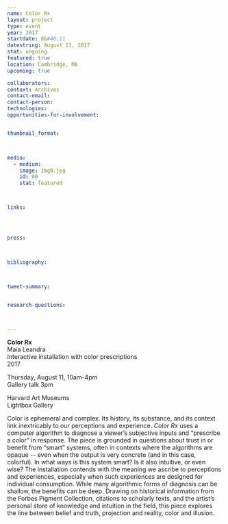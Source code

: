 ```yaml
---
name: Color Rx
layout: project
type: event
year: 2017
startdate: 8&#46;11
datestring: August 11, 2017
stat: ongoing
featured: true
location: Cambridge, MA
upcoming: true

collaborators:
context: Archives
contact-email:
contact-person:
technologies: 
opportunities-for-involvement:


thumbnail_format:



media:
  - medium:
    image: img0.jpg
    id: 00
    stat: featured



links:




press:



bibliography:



tweet-summary:


research-questions:



---
```

**Color Rx**
<br />Maia Leandra
<br />Interactive installation with color prescriptions
<br />2017

Thursday, August 11, 10am-4pm
<br />Gallery talk 3pm

Harvard Art Museums
<br />Lightbox Gallery

Color is ephemeral and complex. Its history, its substance, and its context link inextricably to our perceptions and experience. *Color Rx* uses a computer algorithm to diagnose a viewer’s subjective inputs and “prescribe a color” in response. The piece is grounded in questions about trust in or benefit from “smart” systems, often in contexts where the algorithms are opaque -- even when the output is very concrete (and in this case, colorful). In what ways is this system smart? Is it also intuitive, or even wise?  The installation contends with the meaning we ascribe to perceptions and experiences, especially when such experiences are designed for individual consumption. While many algorithmic forms of diagnosis can be shallow, the benefits can be deep. Drawing on historical information from the Forbes Pigment Collection, citations to scholarly texts, and the artist’s personal store of knowledge and intuition in the field, this piece explores the line between belief and truth, projection and reality, color and illusion.